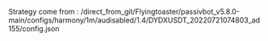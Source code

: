 Strategy come from : /direct_from_git/Flyingtoaster/passivbot_v5.8.0-main/configs/harmony/1m/audisabled/1.4/DYDXUSDT_20220721074803_ad155/config.json
